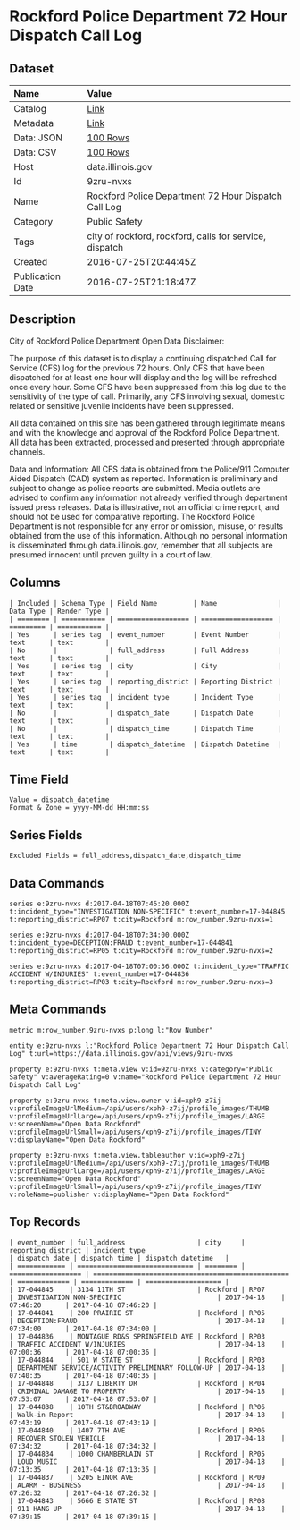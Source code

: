 # Rockford Police Department 72 Hour Dispatch Call Log

## Dataset

| Name | Value |
| :--- | :---- |
| Catalog | [Link](https://catalog.data.gov/dataset/rockford-police-department-72-hour-dispatch-call-log) |
| Metadata | [Link](https://data.illinois.gov/api/views/9zru-nvxs) |
| Data: JSON | [100 Rows](https://data.illinois.gov/api/views/9zru-nvxs/rows.json?max_rows=100) |
| Data: CSV | [100 Rows](https://data.illinois.gov/api/views/9zru-nvxs/rows.csv?max_rows=100) |
| Host | data.illinois.gov |
| Id | 9zru-nvxs |
| Name | Rockford Police Department 72 Hour Dispatch Call Log |
| Category | Public Safety |
| Tags | city of rockford, rockford, calls for service, dispatch |
| Created | 2016-07-25T20:44:45Z |
| Publication Date | 2016-07-25T21:18:47Z |

## Description

City of Rockford Police Department Open Data Disclaimer:

The purpose of this dataset is to display a continuing dispatched Call for Service (CFS) log for the previous 72 hours. Only CFS that have been dispatched for at least one hour will display and the log will be refreshed once every hour. Some CFS have been suppressed from this log due to the sensitivity of the type of call. Primarily, any CFS involving sexual, domestic related or sensitive juvenile incidents have been suppressed.

All data contained on this site has been gathered through legitimate means and with the knowledge and approval of the Rockford Police Department. All data has been extracted, processed and presented through appropriate channels. 

Data and Information: 
All CFS data is obtained from the Police/911 Computer Aided Dispatch (CAD) system as reported. Information is preliminary and subject to change as police reports are submitted. Media outlets are advised to confirm any information not already verified through department issued press releases. Data is illustrative, not an official crime report, and should not be used for comparative reporting. The Rockford Police Department is not responsible for any error or omission, misuse, or results obtained from the use of this information. Although no personal information is disseminated through data.illinois.gov, remember that all subjects are presumed innocent until proven guilty in a court of law.

## Columns

```ls
| Included | Schema Type | Field Name         | Name               | Data Type | Render Type |
| ======== | =========== | ================== | ================== | ========= | =========== |
| Yes      | series tag  | event_number       | Event Number       | text      | text        |
| No       |             | full_address       | Full Address       | text      | text        |
| Yes      | series tag  | city               | City               | text      | text        |
| Yes      | series tag  | reporting_district | Reporting District | text      | text        |
| Yes      | series tag  | incident_type      | Incident Type      | text      | text        |
| No       |             | dispatch_date      | Dispatch Date      | text      | text        |
| No       |             | dispatch_time      | Dispatch Time      | text      | text        |
| Yes      | time        | dispatch_datetime  | Dispatch Datetime  | text      | text        |
```

## Time Field

```ls
Value = dispatch_datetime
Format & Zone = yyyy-MM-dd HH:mm:ss
```

## Series Fields

```ls
Excluded Fields = full_address,dispatch_date,dispatch_time
```

## Data Commands

```ls
series e:9zru-nvxs d:2017-04-18T07:46:20.000Z t:incident_type="INVESTIGATION NON-SPECIFIC" t:event_number=17-044845 t:reporting_district=RP07 t:city=Rockford m:row_number.9zru-nvxs=1

series e:9zru-nvxs d:2017-04-18T07:34:00.000Z t:incident_type=DECEPTION:FRAUD t:event_number=17-044841 t:reporting_district=RP05 t:city=Rockford m:row_number.9zru-nvxs=2

series e:9zru-nvxs d:2017-04-18T07:00:36.000Z t:incident_type="TRAFFIC ACCIDENT W/INJURIES" t:event_number=17-044836 t:reporting_district=RP03 t:city=Rockford m:row_number.9zru-nvxs=3
```

## Meta Commands

```ls
metric m:row_number.9zru-nvxs p:long l:"Row Number"

entity e:9zru-nvxs l:"Rockford Police Department 72 Hour Dispatch Call Log" t:url=https://data.illinois.gov/api/views/9zru-nvxs

property e:9zru-nvxs t:meta.view v:id=9zru-nvxs v:category="Public Safety" v:averageRating=0 v:name="Rockford Police Department 72 Hour Dispatch Call Log"

property e:9zru-nvxs t:meta.view.owner v:id=xph9-z7ij v:profileImageUrlMedium=/api/users/xph9-z7ij/profile_images/THUMB v:profileImageUrlLarge=/api/users/xph9-z7ij/profile_images/LARGE v:screenName="Open Data Rockford" v:profileImageUrlSmall=/api/users/xph9-z7ij/profile_images/TINY v:displayName="Open Data Rockford"

property e:9zru-nvxs t:meta.view.tableauthor v:id=xph9-z7ij v:profileImageUrlMedium=/api/users/xph9-z7ij/profile_images/THUMB v:profileImageUrlLarge=/api/users/xph9-z7ij/profile_images/LARGE v:screenName="Open Data Rockford" v:profileImageUrlSmall=/api/users/xph9-z7ij/profile_images/TINY v:roleName=publisher v:displayName="Open Data Rockford"
```

## Top Records

```ls
| event_number | full_address                  | city     | reporting_district | incident_type                                     | dispatch_date | dispatch_time | dispatch_datetime   | 
| ============ | ============================= | ======== | ================== | ================================================= | ============= | ============= | =================== | 
| 17-044845    | 3134 11TH ST                  | Rockford | RP07               | INVESTIGATION NON-SPECIFIC                        | 2017-04-18    | 07:46:20      | 2017-04-18 07:46:20 | 
| 17-044841    | 200 PRAIRIE ST                | Rockford | RP05               | DECEPTION:FRAUD                                   | 2017-04-18    | 07:34:00      | 2017-04-18 07:34:00 | 
| 17-044836    | MONTAGUE RD&S SPRINGFIELD AVE | Rockford | RP03               | TRAFFIC ACCIDENT W/INJURIES                       | 2017-04-18    | 07:00:36      | 2017-04-18 07:00:36 | 
| 17-044844    | 501 W STATE ST                | Rockford | RP03               | DEPARTMENT SERVICE/ACTIVITY PRELIMINARY FOLLOW-UP | 2017-04-18    | 07:40:35      | 2017-04-18 07:40:35 | 
| 17-044848    | 3137 LIBERTY DR               | Rockford | RP04               | CRIMINAL DAMAGE TO PROPERTY                       | 2017-04-18    | 07:53:07      | 2017-04-18 07:53:07 | 
| 17-044838    | 10TH ST&BROADWAY              | Rockford | RP06               | Walk-in Report                                    | 2017-04-18    | 07:43:19      | 2017-04-18 07:43:19 | 
| 17-044840    | 1407 7TH AVE                  | Rockford | RP06               | RECOVER STOLEN VEHICLE                            | 2017-04-18    | 07:34:32      | 2017-04-18 07:34:32 | 
| 17-044834    | 1000 CHAMBERLAIN ST           | Rockford | RP05               | LOUD MUSIC                                        | 2017-04-18    | 07:13:35      | 2017-04-18 07:13:35 | 
| 17-044837    | 5205 EINOR AVE                | Rockford | RP09               | ALARM - BUSINESS                                  | 2017-04-18    | 07:26:32      | 2017-04-18 07:26:32 | 
| 17-044843    | 5666 E STATE ST               | Rockford | RP08               | 911 HANG UP                                       | 2017-04-18    | 07:39:15      | 2017-04-18 07:39:15 | 
```
